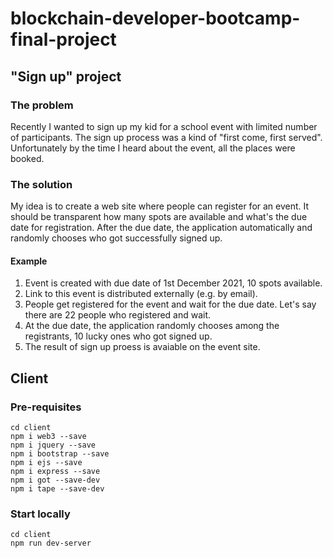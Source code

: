# blockchain-developer-bootcamp-final-project
## "Sign up" project
### The problem
Recently I wanted to sign up my kid for a school event with limited number of participants. The sign up process was a kind of "first come, first served". Unfortunately by the time I heard about the event, all the places were booked.
### The solution
My idea is to create a web site where people can register for an event. It should be transparent how many spots are available and what's the due date for registration. After the due date, the application automatically and randomly chooses who got successfully signed up.
#### Example
1. Event is created with due date of 1st December 2021, 10 spots available.
2. Link to this event is distributed externally (e.g. by email).
3. People get registered for the event and wait for the due date. Let's say there are 22 people who registered and wait.
4. At the due date, the application randomly chooses among the registrants, 10 lucky ones who got signed up.
5. The result of sign up proess is avaiable on the event site.

## Client
### Pre-requisites
```
cd client
npm i web3 --save
npm i jquery --save
npm i bootstrap --save
npm i ejs --save
npm i express --save
npm i got --save-dev
npm i tape --save-dev
```
### Start locally
```
cd client
npm run dev-server
```